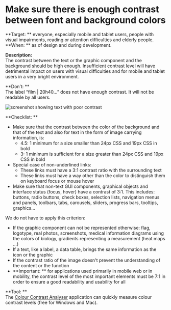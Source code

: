 # Make sure there is enough contrast between font and background colors

<script>$(document).ready(function () {
    setBreadcrumb([
        {"label":"WCAG criteria by project phase - Design", "url": "./incontournables.html"},
        {"label":"Make sure there is enough contrast between front and background colors"}
    ]);
});</script>

<span data-menuitem="incontournables"></span>
**Target: ** everyone, especially mobile and tablet users, people with visual impairments, reading or attention difficulties and elderly people.   
**When: ** as of design and during development.

**Description:**  
The contrast between the text or the graphic component and the background should be high enough.
Insufficient contrast level will have detrimental impact on users with visual difficulties and for mobile and tablet users in a very bright environment.
    
**Don’t: **  
The label “film | 20h40…” does not have enough contrast. It will not be readable by all users.  

![screenshot showing text with poor contrast](images/contraste.png)

**Checklist: **


- Make sure that the contrast between the color of the background and that of the text and also for text in the form of image carrying information, is:
   - 4.5: 1 minimum for a size smaller than 24px <abbr>CSS </abbr> and 19px <abbr>CSS </abbr> in bold
   - 3: 1 minimum is sufficient for a size greater than 24px <abbr>CSS </abbr> and 19px <abbr>CSS </abbr> in bold
- Special case of non-underlined links:
   - These links must have a 3:1 contrast ratio with the surrounding text
   - These links must have a way other than the color to distinguish them on keyboard focus or mouse hover 
- Make sure that non-text GUI components, graphical objects and interface status (focus, hover) have a contrast of 3:1. This includes: buttons, radio buttons, check boxes, selection lists, navigation menus and panels, toolbars, tabs, carousels, sliders, progress bars, tooltips, graphics… 

We do not have to apply this criterion:
   - If the graphic component can not be represented otherwise: flag, logotype, real photos, screenshots, medical information diagrams using the colors of biology, gradients representing a measurement (heat maps …)
   - If a text, like a label, a data table, brings the same information as the icon or the graphic
   - If the contrast ratio of the image doesn't prevent the understanding of the content or the function
- **Important: ** for applications used primarily in mobile web or in mobility, the contrast level of the most important elements must be 7:1 in order to ensure a good readability and usability for all


**Tool: **  
The [Colour Contrast Analyser](http://www.paciellogroup.com/resources/contrastanalyser/) application can quickly measure colour contrast levels (free for Windows and Mac).  
 
<!--  This file is part of a11y-guidelines | Our vision of mobile & web accessibility guidelines and best practices, with valid/invalid examples.
 Copyright (C) 2016  Orange SA
 See the Creative Commons Legal Code Attribution-ShareAlike 3.0 Unported License for more details (LICENSE file). -->